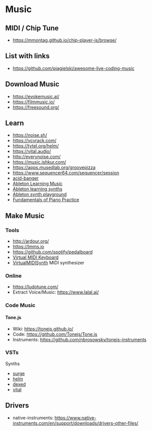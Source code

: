 # Music

## MIDI / Chip Tune

- <https://mmontag.github.io/chip-player-js/browse/>

## List with links

- <https://github.com/pjagielski/awesome-live-coding-music>

## Download Music

- <https://evokemusic.ai/>
- <https://filmmusic.io/>
- <https://freesound.org/>

## Learn

- <https://noise.sh/>
- <https://vcvrack.com/>
- <https://tytel.org/helm/>
- <https://vital.audio/>
- <http://everynoise.com/>
- <https://music.ishkur.com/>
- <https://apps.musedlab.org/groovepizza>
- <https://www.sequencer64.com/sequencer/session>
- [acid-banger](https://www.vitling.xyz/toys/acid-banger)
- [Ableton Learning Music](https://learningmusic.ableton.com/)
- [Ableton learning synths](https://learningsynths.ableton.com/en/get-started)
- [Ableton synth playground](https://learningsynths.ableton.com/en/playground)
- [Fundamentals of Piano Practice](https://fundamentals-of-piano-practice.readthedocs.io/)

## Make Music

### Tools

- <http://ardour.org/>
- <https://lmms.io>
- <https://github.com/spotify/pedalboard>
- [Virtual MIDI Keyboard](https://vmpk.sourceforge.io/)
- [VirtualMIDISynth](https://coolsoft.altervista.org/en/virtualmidisynth) MIDI synthesizer

### Online

- <https://ludotune.com/>
- Extract Voice/Music: <https://www.lalal.ai/>

### Code Music

#### Tone.js

- Wiki: <https://tonejs.github.io/>
- Code: <https://github.com/Tonejs/Tone.js>
- Instruments: <https://github.com/nbrosowsky/tonejs-instruments>

### VSTs

Synths

- [surge](ttps://surge-synthesizer.github.io/index.html)
- [helm](https://github.com/mtytel/helm)
- [dexed](https://github.com/asb2m10/dexed)
- [vital](https://vital.audio/)

## Drivers

- native-instruments: <https://www.native-instruments.com/en/support/downloads/drivers-other-files/>
